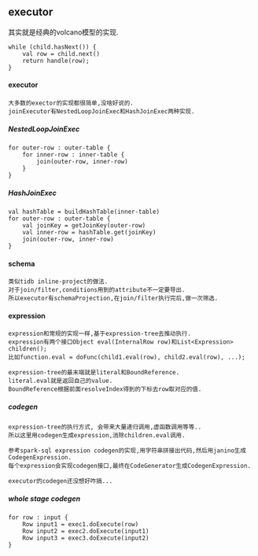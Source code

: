 ## executor
其实就是经典的volcano模型的实现.
```
while (child.hasNext()) {
    val row = child.next()
    return handle(row);
}
```

#### executor
```
大多数的exector的实现都很简单,没啥好说的.
joinExecutor有NestedLoopJoinExec和HashJoinExec两种实现.
```

##### NestedLoopJoinExec
```
for outer-row : outer-table {
    for inner-row : inner-table {
        join(outer-row, inner-row)
    }
}
```

##### HashJoinExec
```
val hashTable = buildHashTable(inner-table)
for outer-row : outer-table {
    val joinKey = getJoinKey(outer-row)
    val inner-row = hashTable.get(joinKey)
    join(outer-row, inner-row)
}
```

#### schema
```
类似tidb inline-project的做法.
对于join/filter,conditions用到的attribute不一定要导出.
所以executor有schemaProjection,在join/filter执行完后,做一次筛选.
```

#### expression
```
expression和常规的实现一样,基于expression-tree去推动执行.
expression有两个接口Object eval(InternalRow row)和List<Expression> children();
比如function.eval = doFunc(child1.eval(row), child2.eval(row), ...);

expression-tree的最末端就是literal和BoundReference.
literal.eval就是返回自己的value.
BoundReference根据前面resolveIndex得到的下标去row取对应的值.
```

##### codegen
```
expression-tree的执行方式, 会带来大量递归调用,虚函数调用等等..
所以这里用codegen生成expression,消除children.eval调用.

参考spark-sql expression codegen的实现,用字符串拼接出代码,然后用janino生成CodegenExpression.
每个expression会实现codegen接口,最终在CodeGenerator生成CodegenExpression.

executor的codegen还没想好咋搞...
```

##### whole stage codegen
```
for row : input {
    Row input1 = exec1.doExecute(row)
    Row input2 = exec2.doExecute(input1)
    Row input3 = exec3.doExecute(input2)
}
```